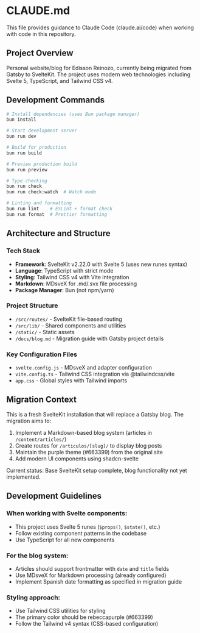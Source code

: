 # CLAUDE.md

This file provides guidance to Claude Code (claude.ai/code) when working with code in this repository.

## Project Overview

Personal website/blog for Edisson Reinozo, currently being migrated from Gatsby to SvelteKit. The project uses modern web technologies including Svelte 5, TypeScript, and Tailwind CSS v4.

## Development Commands

```bash
# Install dependencies (uses Bun package manager)
bun install

# Start development server
bun run dev

# Build for production
bun run build

# Preview production build
bun run preview

# Type checking
bun run check
bun run check:watch  # Watch mode

# Linting and formatting
bun run lint    # ESLint + format check
bun run format  # Prettier formatting
```

## Architecture and Structure

### Tech Stack
- **Framework**: SvelteKit v2.22.0 with Svelte 5 (uses new runes syntax)
- **Language**: TypeScript with strict mode
- **Styling**: Tailwind CSS v4 with Vite integration
- **Markdown**: MDsveX for .md/.svx file processing
- **Package Manager**: Bun (not npm/yarn)

### Project Structure
- `/src/routes/` - SvelteKit file-based routing
- `/src/lib/` - Shared components and utilities
- `/static/` - Static assets
- `/docs/blog.md` - Migration guide with Gatsby project details

### Key Configuration Files
- `svelte.config.js` - MDsveX and adapter configuration
- `vite.config.ts` - Tailwind CSS integration via @tailwindcss/vite
- `app.css` - Global styles with Tailwind imports

## Migration Context

This is a fresh SvelteKit installation that will replace a Gatsby blog. The migration aims to:
1. Implement a Markdown-based blog system (articles in `/content/articles/`)
2. Create routes for `/articulos/[slug]/` to display blog posts
3. Maintain the purple theme (#663399) from the original site
4. Add modern UI components using shadcn-svelte

Current status: Base SvelteKit setup complete, blog functionality not yet implemented.

## Development Guidelines

### When working with Svelte components:
- This project uses Svelte 5 runes (`$props()`, `$state()`, etc.)
- Follow existing component patterns in the codebase
- Use TypeScript for all new components

### For the blog system:
- Articles should support frontmatter with `date` and `title` fields
- Use MDsveX for Markdown processing (already configured)
- Implement Spanish date formatting as specified in migration guide

### Styling approach:
- Use Tailwind CSS utilities for styling
- The primary color should be rebeccapurple (#663399)
- Follow the Tailwind v4 syntax (CSS-based configuration)